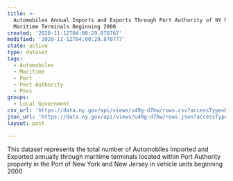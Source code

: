 ```yaml
---
title: >-
  Automobiles Annual Imports and Exports Through Port Authority of NY NJ
  Maritime Terminals Beginning 2000
created: '2020-11-12T04:00:29.870767'
modified: '2020-11-12T04:00:29.870777'
state: active
type: dataset
tags:
  - Automobiles
  - Maritime
  - Port
  - Port Authority
  - Povs
groups:
  - Local Government
csv_url: 'https://data.ny.gov/api/views/u49g-d7hw/rows.csv?accessType=DOWNLOAD'
json_url: 'https://data.ny.gov/api/views/u49g-d7hw/rows.json?accessType=DOWNLOAD'
layout: post

---
```

This dataset represents the total number of Automobiles Imported and Exported annually through maritime terminals located within Port Authority property in the Port of New York and New Jersey in vehicle units beginning 2000
